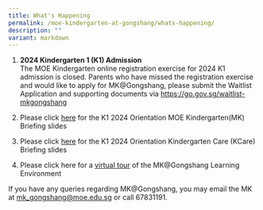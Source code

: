 ```yaml
---
title: What's Happening
permalink: /moe-kindergarten-at-gongshang/whats-happening/
description: ""
variant: markdown
---
```

1. **2024 Kindergarten 1 (K1) Admission** \
The MOE Kindergarten online registration exercise for 2024 K1 admission is closed. Parents who have missed the registration exercise and would like to apply for MK@Gongshang, please submit the Waitlist Application and supporting documents via 
https://go.gov.sg/waitlist-mkgongshang


2.	Please click [here](https://go.gov.sg/k12024mk) for the K1 2024 Orientation MOE Kindergarten(MK) Briefing slides 

3. Please click [here](https://go.gov.sg/k12024kcare) for the K1 2024 Orientation Kindergarten Care (KCare) Briefing slides
  
2. Please click here for a [virtual tour](https://drive.google.com/file/d/1wwd0kMW85encZ314kDUd2KjnRgsebf29/view?usp=sharing) of the MK@Gongshang Learning Environment  
  

If you have any queries regarding MK@Gongshang, you may email the MK at [mk_gongshang@moe.edu.sg](mailto:mk_gongshang@moe.edu.sg) or  call 67831191.